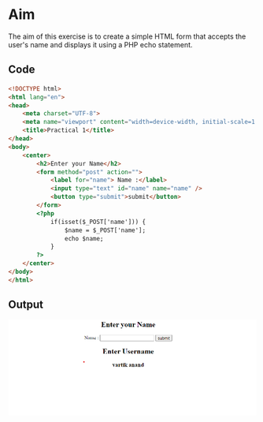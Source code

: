 # Aim
The aim of this exercise is to create a simple HTML form that accepts the user's name and displays it using a PHP echo statement.

## Code

```html
<!DOCTYPE html>
<html lang="en">
<head>
    <meta charset="UTF-8">
    <meta name="viewport" content="width=device-width, initial-scale=1.0">
    <title>Practical 1</title>
</head>
<body>
    <center>
        <h2>Enter your Name</h2>
        <form method="post" action="">
            <label for="name"> Name :</label>
            <input type="text" id="name" name="name" />
            <button type="submit">submit</button>
        </form>
        <?php
            if(isset($_POST['name'])) {
                $name = $_POST['name'];
                echo $name;
            }
        ?>
    </center>
</body>
</html>
```
## Output

![Output](1.png)